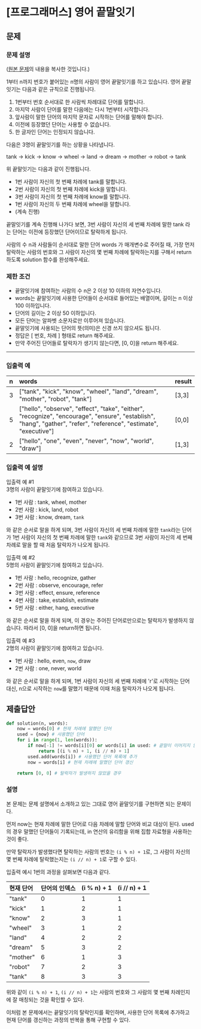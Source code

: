 # [프로그래머스] 영어 끝말잇기
## 문제
### 문제 설명
([원본 문제](https://programmers.co.kr/learn/courses/30/lessons/49993)의 내용을 복사한 것입니다.)

1부터 n까지 번호가 붙어있는 n명의 사람이 영어 끝말잇기를 하고 있습니다. 영어 끝말잇기는 다음과 같은 규칙으로 진행됩니다.

1. 1번부터 번호 순서대로 한 사람씩 차례대로 단어를 말합니다.
2. 마지막 사람이 단어를 말한 다음에는 다시 1번부터 시작합니다.
3. 앞사람이 말한 단어의 마지막 문자로 시작하는 단어를 말해야 합니다.
4. 이전에 등장했던 단어는 사용할 수 없습니다.
5. 한 글자인 단어는 인정되지 않습니다.

다음은 3명이 끝말잇기를 하는 상황을 나타냅니다.

tank → kick → know → wheel → land → dream → mother → robot → tank

위 끝말잇기는 다음과 같이 진행됩니다.

* 1번 사람이 자신의 첫 번째 차례에 tank를 말합니다.
* 2번 사람이 자신의 첫 번째 차례에 kick을 말합니다.
* 3번 사람이 자신의 첫 번째 차례에 know를 말합니다.
* 1번 사람이 자신의 두 번째 차례에 wheel을 말합니다.
* (계속 진행)

끝말잇기를 계속 진행해 나가다 보면, 3번 사람이 자신의 세 번째 차례에 말한 tank 라는 단어는 이전에 등장했던 단어이므로 탈락하게 됩니다.

사람의 수 n과 사람들이 순서대로 말한 단어 words 가 매개변수로 주어질 때, 가장 먼저 탈락하는 사람의 번호와 그 사람이 자신의 몇 번째 차례에 탈락하는지를 구해서 return 하도록 solution 함수를 완성해주세요.

### 제한 조건
* 끝말잇기에 참여하는 사람의 수 n은 2 이상 10 이하의 자연수입니다.
* words는 끝말잇기에 사용한 단어들이 순서대로 들어있는 배열이며, 길이는 n 이상 100 이하입니다.
* 단어의 길이는 2 이상 50 이하입니다.
* 모든 단어는 알파벳 소문자로만 이루어져 있습니다.
* 끝말잇기에 사용되는 단어의 뜻(의미)은 신경 쓰지 않으셔도 됩니다.
* 정답은 [ 번호, 차례 ] 형태로 return 해주세요.
* 만약 주어진 단어들로 탈락자가 생기지 않는다면, [0, 0]을 return 해주세요.

___

### 입출력 예
|n|words|result|
|:---|:---|:---|
|3|["tank", "kick", "know", "wheel", "land", "dream", "mother", "robot", "tank"]|[3,3]|
|5|["hello", "observe", "effect", "take", "either", "recognize", "encourage", "ensure", "establish", "hang", "gather", "refer", "reference", "estimate", "executive"]|[0,0]|
|2|["hello", "one", "even", "never", "now", "world", "draw"]|[1,3]|

### 입출력 예 설명
입출력 예 #1  
3명의 사람이 끝말잇기에 참여하고 있습니다.

* 1번 사람 : tank, wheel, mother
* 2번 사람 : kick, land, robot
* 3번 사람 : know, dream, ```tank```

와 같은 순서로 말을 하게 되며, 3번 사람이 자신의 세 번째 차례에 말한 ```tank```라는 단어가 1번 사람이 자신의 첫 번째 차례에 말한 ```tank```와 같으므로 3번 사람이 자신의 세 번째 차례로 말을 할 때 처음 탈락자가 나오게 됩니다.

입출력 예 #2  
5명의 사람이 끝말잇기에 참여하고 있습니다.

* 1번 사람 : hello, recognize, gather
* 2번 사람 : observe, encourage, refer
* 3번 사람 : effect, ensure, reference
* 4번 사람 : take, establish, estimate
* 5번 사람 : either, hang, executive

와 같은 순서로 말을 하게 되며, 이 경우는 주어진 단어로만으로는 탈락자가 발생하지 않습니다. 따라서 [0, 0]을 return하면 됩니다.

입출력 예 #3  
2명의 사람이 끝말잇기에 참여하고 있습니다.

* 1번 사람 : hello, even, ```now```, draw
* 2번 사람 : one, never, world

와 같은 순서로 말을 하게 되며, 1번 사람이 자신의 세 번째 차례에 'r'로 시작하는 단어 대신, n으로 시작하는 ```now```를 말했기 때문에 이때 처음 탈락자가 나오게 됩니다.

## 제출답안
```python
def solution(n, words):
    now = words[0] # 현재 차례에 말했던 단어
    used = {now} # 사용했던 단어
    for i in range(1, len(words)):
        if now[-1] != words[i][0] or words[i] in used: # 끝말이 이어지지 않았거나 사용했던 단어면 탈락
            return [(i % n) + 1, (i // n) + 1]
        used.add(words[i]) # 사용했던 단어 목록에 추가
        now = words[i] # 현재 차례에 말했던 단어 갱신

    return [0, 0] # 탈락자가 발생하지 않았을 경우
```
### 설명
본 문제는 문제 설명에서 소개하고 있는 그대로 영어 끝말잇기를 구현하면 되는 문제이다.

먼저 now는 현재 차례에 말한 단어로 다음 차례에 말할 단어와 비교 대상이 된다. used의 경우 말했던 단어들이 기록되는데, in 연산의 유리함을 위해 집합 자료형을 사용하는 것이 좋다.

만약 탈락자가 발생했다면 탈락하는 사람의 번호는 ```(i % n) + 1```로, 그 사람이 자신의 몇 번째 차례에 탈락했는지는 ```(i // n) + 1```로 구할 수 있다.

입출력 예시 1번의 과정을 살펴보면 다음과 같다.

|현재 단어|단어의 인덱스|(i % n) + 1|(i // n) + 1|
|:---|:---|:---|:---|
|"tank"|0|1|1|
|"kick"|1|2|1|
|"know"|2|3|1|
|"wheel"|3|1|2|
|"land"|4|2|2|
|"dream"|5|3|2|
|"mother"|6|1|3|
|"robot"|7|2|3|
|"tank"|8|3|3|

위와 같이 ```(i % n) + 1```, ```(i // n) + 1```는 사람의 번호와 그 사람의 몇 번째 차례인지에 잘 매칭되는 것을 확인할 수 있다.

이처럼 본 문제에서는 끝말잇기의 탈락인지를 확인하며, 사용한 단어 목록에 추가하고 현재 단어를 갱신하는 과정의 반복을 통해 구현할 수 있다.
